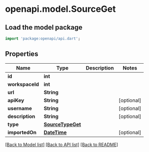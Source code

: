 # openapi.model.SourceGet

## Load the model package
```dart
import 'package:openapi/api.dart';
```

## Properties
Name | Type | Description | Notes
------------ | ------------- | ------------- | -------------
**id** | **int** |  | 
**workspaceId** | **int** |  | 
**url** | **String** |  | 
**apiKey** | **String** |  | [optional] 
**username** | **String** |  | [optional] 
**description** | **String** |  | [optional] 
**type** | [**SourceTypeGet**](SourceTypeGet.md) |  | 
**importedOn** | [**DateTime**](DateTime.md) |  | [optional] 

[[Back to Model list]](../README.md#documentation-for-models) [[Back to API list]](../README.md#documentation-for-api-endpoints) [[Back to README]](../README.md)


